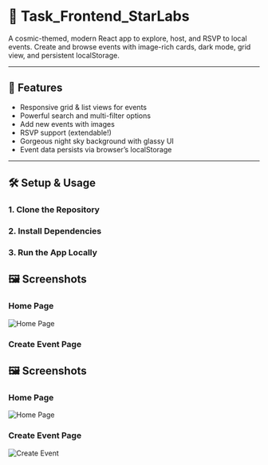 # 🌠 Task_Frontend_StarLabs

A cosmic-themed, modern React app to explore, host, and RSVP to local events. Create and browse events with image-rich cards, dark mode, grid view, and persistent localStorage.

---

## 🚀 Features

- Responsive grid & list views for events
- Powerful search and multi-filter options
- Add new events with images
- RSVP support (extendable!)
- Gorgeous night sky background with glassy UI
- Event data persists via browser’s localStorage

---

## 🛠️ Setup & Usage

### 1. **Clone the Repository**


### 2. **Install Dependencies**


### 3. **Run the App Locally**

## 🖼️ Screenshots

### Home Page

![Home Page](ScreenShots/home.png)


### Create Event Page

## 🖼️ Screenshots

### Home Page

![Home Page](ScreenShots/home.png)

### Create Event Page

![Create Event](ScreenShots/CreateEvent.png)

